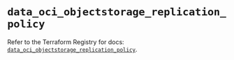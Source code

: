 # `data_oci_objectstorage_replication_policy`

Refer to the Terraform Registry for docs: [`data_oci_objectstorage_replication_policy`](https://registry.terraform.io/providers/oracle/oci/7.19.0/docs/data-sources/objectstorage_replication_policy).
